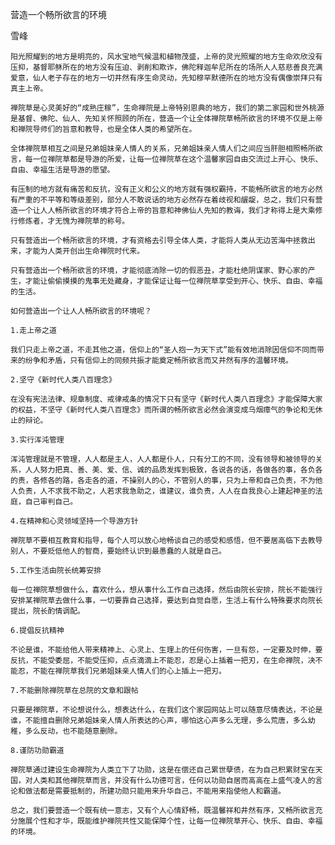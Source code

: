 营造一个畅所欲言的环境

雪峰


    阳光照耀到的地方是明亮的，风水宝地气候温和植物茂盛，上帝的灵光照耀的地方生命欢欣没有压抑，基督耶稣所在的地方没有压迫、剥削和欺诈，佛陀释迦牟尼所在的场所人人慈悲善良充满爱意，仙人老子存在的地方一切井然有序生命灵动，先知穆罕默德所在的地方没有偶像崇拜只有真主上帝。

    禅院草是心灵美好的“成熟庄稼”，生命禅院是上帝特别恩典的地方，我们的第二家园和世外桃源是基督、佛陀、仙人、先知关怀照顾的所在，营造一个让全体禅院草畅所欲言的环境不仅是上帝和禅院导师们的旨意和教导，也是全体人类的希望所在。

    全体禅院草相互之间是兄弟姐妹亲人情人的关系，兄弟姐妹亲人情人们之间应当肝胆相照畅所欲言，每一位禅院草都是导游的所爱，让每一位禅院草在这个温馨家园自由交流过上开心、快乐、自由、幸福生活是导游的愿望。

    有压制的地方就有痛苦和反抗，没有正义和公义的地方就有强权霸持，不能畅所欲言的地方必然有严重的不平等和等级差别，部分人不敢说话的地方必然存在着歧视和龌龊，总之，我们只有营造一个让人人畅所欲言的环境才符合上帝的旨意和神佛仙人先知的教诲，我们才称得上是大乘修行修炼者，才无愧为禅院草的称号。

    只有营造出一个畅所欲言的环境，才有资格去引导全体人类，才能将人类从无边苦海中拯救出来，才能为人类开创出生命禅院时代来。

    只有营造出一个畅所欲言的环境，才能彻底消除一切的假恶丑，才能杜绝阴谋家、野心家的产生，才能让偷偷摸摸的鬼事无处藏身，才能保证让每一位禅院草享受到开心、快乐、自由、幸福的生活。

    如何营造出一个让人人畅所欲言的环境呢？

    1.走上帝之道

    我们只走上帝之道，不走其他之道，信仰上的“圣人抱一为天下式”能有效地消除因信仰不同而带来的纷争和矛盾，只有信仰上的同频共振才能奠定畅所欲言而又井然有序的温馨环境。

    2.坚守《新时代人类八百理念》

    在没有宪法法律、规章制度、戒律戒条的情况下只有坚守《新时代人类八百理念》才能保障大家的权益，不坚守《新时代人类八百理念》而所谓的畅所欲言必然会演变成乌烟瘴气的争论和无休止的辩论。

    3.实行浑沌管理

    浑沌管理就是不管理，人人都是主人，人人都是仆人，只有分工的不同，没有领导和被领导的关系，人人努力把真、善、美、爱、信、诚的品质发挥到极致，各说各的话，各做各的事，各负各的责，各修各的路，各走各的道，不操别人的心，不管别人的事，只为上帝和自己负责，不为他人负责，人不求我不助之，人若求我急助之，谁建议，谁负责，人人在自我良心上建起神圣的法庭，自己审判自己。

    4.在精神和心灵领域坚持一个导游方针

    禅院草不要相互教育和指导，每个人可以放心地畅谈自己的感受和感悟，但不要居高临下去教导别人，不要贬低他人的智商，要始终认识到最愚蠢的人就是自己。

    5.工作生活由院长统筹安排

    每一位禅院草想做什么，喜欢什么，想从事什么工作自己选择，然后由院长安排，院长不能强行安排某禅院草去做什么事，一切要靠自己选择，要达到自觉自愿，生活上有什么特殊要求向院长提出，院长酌情调配。

    6.提倡反抗精神

    不论是谁，不能给他人带来精神上、心灵上、生理上的任何伤害，一旦有怨，一定要及时伸，要反抗，不能受委屈，不能受压抑，点点滴滴上不能忍，忍是心上插着一把刃，在生命禅院，决不能忍，不能在禅院草我们兄弟姐妹亲人情人们的心上插上一把刃。

    7.不能删除禅院草在总院的文章和跟帖

    只要是禅院草，不论想说什么，想表达什么，在我们这个家园网站上可以随意尽情表达，不论是谁，不能擅自删除兄弟姐妹亲人情人所表达的心声，哪怕这心声多么无理，多么荒唐，多么幼稚，多么反动，也不能随意删除。

    8.谨防功勋霸道

    禅院草通过建设生命禅院为人类立下了功勋，这是在偿还自己累世孽债，在为自己积累财宝在天国，对人类和其他禅院草而言，并没有什么功德可言，任何以功勋自居而高高在上盛气凌人的言论和做法都是需要抵制的，所建功勋只能用来升华自己，不能用来指使他人和霸道。

    总之，我们要营造一个既有统一意志，又有个人心情舒畅，既温馨祥和井然有序，又畅所欲言充分施展个性和才华，既能维护禅院共性又能保障个性，让每一位禅院草开心、快乐、自由、幸福的环境。



